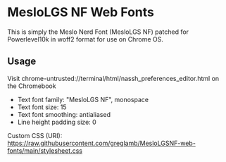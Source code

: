 # MesloLGS NF Web Fonts

This is simply the Meslo Nerd Font (MesloLGS NF) patched for Powerlevel10k in woff2 format for use on Chrome OS.

## Usage

Visit chrome-untrusted://terminal/html/nassh_preferences_editor.html on the Chromebook

- Text font family: "MesloLGS NF", monospace
- Text font size: 15
- Text font smoothing: antialiased
- Line height padding size: 0

Custom CSS (URI): https://raw.githubusercontent.com/greglamb/MesloLGSNF-web-fonts/main/stylesheet.css

